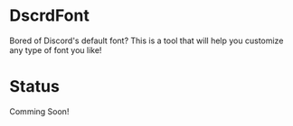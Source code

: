 # DscrdFont
Bored of Discord's default font? This is a tool that will help you customize any type of font you like!

# Status
Comming Soon!

